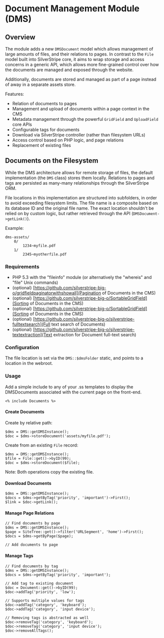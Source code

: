 # Document Management Module (DMS)

## Overview

The module adds a new `DMSDocument` model which allows management
of large amounts of files, and their relations to pages.
In contrast to the `File` model built into SilverStripe core,
it aims to wrap storage and access concerns in a generic API,
which allows more fine-grained control over how the documents are
managed and exposed through the website.

Additionally, documents are stored and managed as part of a page instead of
away in a separate assets store.

Features:

 * Relation of documents to pages
 * Management and upload of documents within a page context in the CMS
 * Metadata management through the powerful `GridField` and `UploadField` core APIs
 * Configurable tags for documents
 * Download via SilverStripe controller (rather than filesystem URLs)
 * Access control based on PHP logic, and page relations
 * Replacement of existing files

## Documents on the Filesystem

While the DMS architecture allows for remote storage of files,
the default implementation (the `DMS` class) stores them locally.
Relations to pages and tags are persisted as many-many relationships
through the SilverStripe ORM.

File locations in this implementation are structured into 
subfolders, in order to avoid exceeding filesystem limits.
The file name is a composite based on its database ID
and the original file name. The exact location shouldn't
be relied on by custom logic, but rather retrieved through
the API (`DMSDocument->getLink()`).

Example:

	dms-assets/
		0/
			1234~myfile.pdf
		1/
			2345~myotherfile.pdf


### Requirements

 * PHP 5.3 with the "fileinfo" module (or alternatively the "whereis" and "file" Unix commands)
 * (optional) [https://github.com/silverstripe-big-o/gridfieldpaginatorwithshowall](Pagination of Documents in the CMS)
 * (optional) [https://github.com/silverstripe-big-o/SortableGridField](Sorting of Documents in the CMS)
 * (optional) [https://github.com/silverstripe-big-o/SortableGridField](Sorting of Documents in the CMS)
 * (optional) [https://github.com/silverstripe-big-o/silverstripe-fulltextsearch](Full text search of Documents)
 * (optional) [https://github.com/silverstripe-big-o/silverstripe-textextraction](Text extraction for Document full-text search)

### Configuration

The file location is set via the `DMS::$dmsFolder` static, and points to a location in the webroot.

### Usage

Add a simple include to any of your .ss templates to display the DMSDocuments associated with
the current page on the front-end.

	<% include Documents %>

#### Create Documents

Create by relative path:

	$dms = DMS::getDMSInstance();
	$doc = $dms->storeDocument('assets/myfile.pdf');

Create from an existing `File` record:

	$dms = DMS::getDMSInstance();
	$file = File::get()->byID(99);
	$doc = $dms->storeDocument($file);

Note: Both operations copy the existing file.

#### Download Documents

	$dms = DMS::getDMSInstance();
	$docs = $dms->getByTag('priority', 'important')->First();
	$link = $doc->getLink();

#### Manage Page Relations

	// Find documents by page
	$dms = DMS::getDMSInstance();
	$page = SiteTree::get()->filter('URLSegment', 'home')->First();
	$docs = $dms->getByPage($page);

	// Add documents to page

#### Manage Tags

	// Find documents by tag
	$dms = DMS::getDMSInstance();
	$docs = $dms->getByTag('priority', 'important');

	// Add tag to existing document
	$doc = Document::get()->byID(99);
	$doc->addTag('priority', 'low');

	// Supports multiple values for tags
	$doc->addTag('category', 'keyboard');
	$doc->addTag('category', 'input device');

	// Removing tags is abstracted as well
	$doc->removeTag('category', 'keyboard'); 
	$doc->removeTag('category', 'input device'); 
	$doc->removeAllTags();